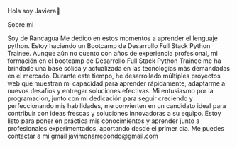 Hola soy Javiera👋

Sobre mi 


Soy de Rancagua
Me dedico en estos momentos a aprender el lenguaje python.
Estoy haciendo un Bootcamp de  Desarrollo Full Stack Python Trainee.
Aunque aún no cuento con años de experiencia profesional, mi formación en el bootcamp de Desarrollo Full Stack Python Trainee 
me ha brindado una base sólida y actualizada en las tecnologías más demandadas en el mercado. Durante este tiempo, he desarrollado 
múltiples proyectos web que muestran mi capacidad para aprender rápidamente, adaptarme a nuevos desafíos y entregar soluciones efectivas. 
Mi entusiasmo por la programación, junto con mi dedicación para seguir creciendo y perfeccionando mis habilidades, me convierten en un candidato
ideal para contribuir con ideas frescas y soluciones innovadoras a su equipo. Estoy listo para poner en práctica mis conocimientos y aprender 
junto a profesionales experimentados, aportando desde el primer día.
Me puedes contactar a mi gmail javimonarredondo@gmail.com

